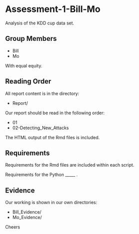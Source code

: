 # Assessment-1-Bill-Mo
Analysis of the KDD cup data set.

## Group Members

* Bill
* Mo

With equal equity.

## Reading Order

All report content is in the directory:

* Report/

Our report should be read in the following order:

* 01
* 02-Detecting_New_Attacks

The HTML output of the Rmd files is included.

## Requirements

Requirements for the Rmd files are included within each script.

Requirements for the Python _____ .

## Evidence

Our working is shown in our own directories:

* Bill_Evidence/
* Mo_Evidence/

Cheers
